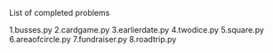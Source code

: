 List of completed problems

1.busses.py
2.cardgame.py
3.earlierdate.py
4.twodice.py
5.square.py
6.areaofcircle.py
7.fundraiser.py
8.roadtrip.py
